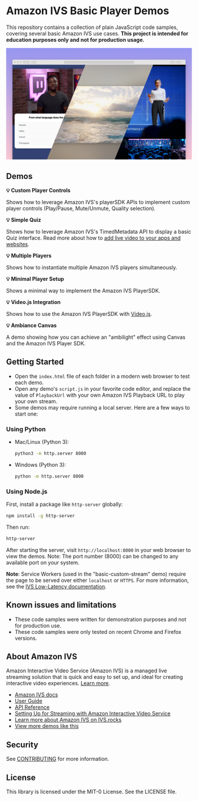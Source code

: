 # Amazon IVS Basic Player Demos

This repository contains a collection of plain JavaScript code samples, covering several basic Amazon IVS use cases.
**This project is intended for education purposes only and not for production usage.**

![Amazon IVS Basic Player demos](amazon-ivs-basic-web-sample.png)


## Demos
**:bulb: Custom Player Controls**

Shows how to leverage Amazon IVS's playerSDK APIs to implement custom player controls (Play/Pause, Mute/Unmute, Quality selection).

**:bulb: Simple Quiz**

Shows how to leverage Amazon IVS's TimedMetadata API to display a basic Quiz interface. Read more about how to [add live video to your apps and websites](https://aws.amazon.com/blogs/aws/amazon-interactive-video-service-add-live-video-to-your-apps-and-websites/).

**:bulb: Multiple Players**

Shows how to instantiate multiple Amazon IVS players simultaneously.

**:bulb: Minimal Player Setup**

Shows a minimal way to implement the Amazon IVS PlayerSDK.

**:bulb: Video.js Integration**

Shows how to use the Amazon IVS PlayerSDK with [Video.js](https://videojs.com/).

**:bulb: Ambiance Canvas**

A demo showing how you can achieve an "ambilight" effect using Canvas and the Amazon IVS Player SDK.

## Getting Started
* Open the `index.html` file of each folder in a modern web browser to test each demo.
* Open any demo's `script.js` in your favorite code editor, and replace the value of `PlaybackUrl` with your own Amazon IVS Playback URL to play your own stream.
* Some demos may require running a local server. Here are a few ways to start one:

### Using Python
- Mac/Linux (Python 3):
  ```bash
  python3 -m http.server 8000
  ```
- Windows (Python 3):
  ```bash
  python -m http.server 8000
  ```

### Using Node.js
First, install a package like `http-server` globally:
```bash
npm install -g http-server
```
Then run:
```bash
http-server
```

After starting the server, visit `http://localhost:8000` in your web browser to view the demos.
Note: The port number (8000) can be changed to any available port on your system.

**Note**: Service Workers (used in the "basic-custom-stream" demo) require the page to be served over either `localhost` or `HTTPS`. For more information, see the [IVS Low-Latency documentation](https://docs.aws.amazon.com/ivs/latest/LowLatencyUserGuide/web-getting-started.html#web-service-worker).


## Known issues and limitations
* These code samples were written for demonstration purposes and not for production use.
* These code samples were only tested on recent Chrome and Firefox versions.

## About Amazon IVS
Amazon Interactive Video Service (Amazon IVS) is a managed live streaming solution that is quick and easy to set up, and ideal for creating interactive video experiences. [Learn more](https://aws.amazon.com/ivs/).

* [Amazon IVS docs](https://docs.aws.amazon.com/ivs/)
* [User Guide](https://docs.aws.amazon.com/ivs/latest/userguide/)
* [API Reference](https://docs.aws.amazon.com/ivs/latest/APIReference/)
* [Setting Up for Streaming with Amazon Interactive Video Service](https://aws.amazon.com/blogs/media/setting-up-for-streaming-with-amazon-ivs/)
* [Learn more about Amazon IVS on IVS.rocks](https://ivs.rocks/)
* [View more demos like this](https://ivs.rocks/examples)

## Security

See [CONTRIBUTING](CONTRIBUTING.md#security-issue-notifications) for more information.

## License

This library is licensed under the MIT-0 License. See the LICENSE file.